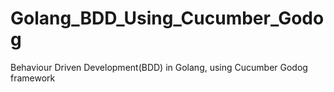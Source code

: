 # Golang_BDD_Using_Cucumber_Godog
Behaviour Driven Development(BDD) in Golang, using Cucumber Godog framework
